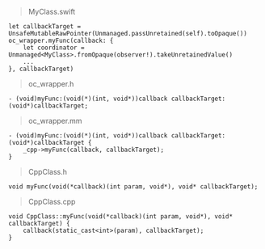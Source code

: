 
> MyClass.swift

```
let callbackTarget = UnsafeMutableRawPointer(Unmanaged.passUnretained(self).toOpaque())
oc_wrapper.myFunc(callback: {
    let coordinator = Unmanaged<MyClass>.fromOpaque(observer!).takeUnretainedValue()
    ...
}, callbackTarget)
```

> oc_wrapper.h

```
- (void)myFunc:(void(*)(int, void*))callback callbackTarget:(void*)callbackTarget;
```

> oc_wrapper.mm

```
- (void)myFunc:(void(*)(int, void*))callback callbackTarget:(void*)callbackTarget {
    _cpp->myFunc(callback, callbackTarget);
}
```

> CppClass.h

```
void myFunc(void(*callback)(int param, void*), void* callbackTarget);
```

> CppClass.cpp

```
void CppClass::myFunc(void(*callback)(int param, void*), void* callbackTarget) {
    callback(static_cast<int>(param), callbackTarget);
}
```
